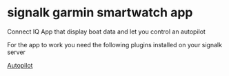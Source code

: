 # signalk garmin smartwatch app

Connect IQ App that display boat data and let you control an autopilot

For the app to work you need the following plugins installed on your signalk server

[Autopilot](https://www.npmjs.com/package/signalk-raymarine-autopilot)
